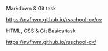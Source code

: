 Markdown & Git task

https://nvfnvm.github.io/rsschool-cv/cv

HTML, CSS & Git Basics task

https://nvfnvm.github.io/rsschool-cv/
